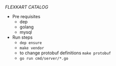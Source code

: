*FLEXKART CATALOG*

* Pre requisites
    * dep
    * golang
    * mysql
* Run steps
    * `dep ensure`
    * `make vendor`
    * to change protobuf definitions `make protobuf`
    * `go run cmd/server/*.go`
